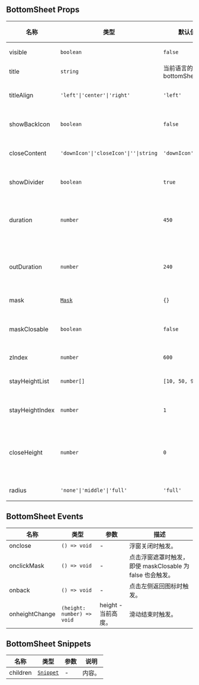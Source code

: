 ## BottomSheet Props

| 名称            | 类型                                                      | 默认值                       | 必传 | 说明                               |
| --------------- | --------------------------------------------------------- | ---------------------------- | ---- | ---------------------------------- |
| visible         | `boolean`                                                 | `false`                      | N    | 是否显示。                         |
| title           | `string`                                                  | 当前语言的 bottomSheet.title | N    | 标题。                             |
| titleAlign      | `'left'\|'center'\|'right'`                               | `'left'`                     | N    | 标题对齐方式。                     |
| showBackIcon    | `boolean`                                                 | `false`                      | N    | 是否显示返回图标。                 |
| closeContent    | `'downIcon'\|'closeIcon'\|''\|string`                     | `'downIcon'`                 | N    | 关闭区域内容。                     |
| showDivider     | `boolean`                                                 | `true`                       | N    | 是否显示分割线。                   |
| duration        | `number`                                                  | `450`                        | N    | 过渡动画出现时间，单位：ms。       |
| outDuration     | `number`                                                  | `240`                        | N    | 过渡动画退出时间，单位：ms。       |
| mask            | [`Mask`](https://stdf.design/#/components?nav=mask&tab=1) | `{}`                         | N    | 遮罩层参数。                       |
| maskClosable    | `boolean`                                                 | `false`                      | N    | 点击遮罩层是否关闭。               |
| zIndex          | `number`                                                  | `600`                        | N    | z-index。                          |
| stayHeightList  | `number[]`                                                | `[10, 50, 90]`               | N    | 固定高度列表。                     |
| stayHeightIndex | `number`                                                  | `1`                          | N    | 初始固定高度索引。                 |
| closeHeight     | `number`                                                  | `0`                          | N    | 滑动结束时位置低于此高度自动关闭。 |
| radius          | `'none'\|'middle'\|'full'`                                | `'full'`                     | N    | 圆角风格。                         |

## BottomSheet Events

| 名称           | 类型                       | 参数                | 描述                                                      |
| -------------- | -------------------------- | ------------------- | --------------------------------------------------------- |
| onclose        | `() => void`               | -                   | 浮窗关闭时触发。                                          |
| onclickMask    | `() => void`               | -                   | 点击浮窗遮罩时触发，即使 maskClosable 为 false 也会触发。 |
| onback         | `() => void`               | -                   | 点击左侧返回图标时触发。                                  |
| onheightChange | `(height: number) => void` | height - 当前高度。 | 滑动结束时触发。                                          |

## BottomSheet Snippets

| 名称     | 类型                                                                | 参数 | 说明   |
| -------- | ------------------------------------------------------------------- | ---- | ------ |
| children | [`Snippet`](https://svelte.dev/docs/svelte/snippet#Typing-snippets) | -    | 内容。 |
